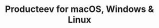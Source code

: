 ---
name: Producteev
url: 'https://www.producteev.com'
category: Business
title: 'Producteev for macOS, Windows & Linux'
key: producteev

---